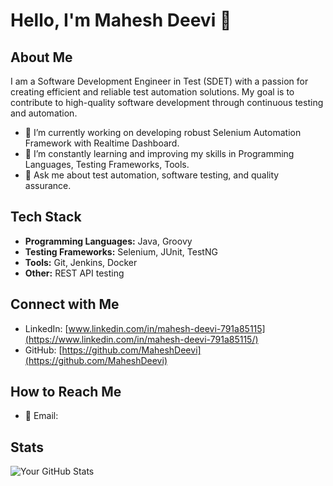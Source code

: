 # Hello, I'm Mahesh Deevi 👋

## About Me

I am a Software Development Engineer in Test (SDET) with a passion for creating efficient and reliable test automation solutions. My goal is to contribute to high-quality software development through continuous testing and automation.

- 🔭 I’m currently working on developing robust Selenium Automation Framework with Realtime Dashboard.
- 🌱 I’m constantly learning and improving my skills in Programming Languages, Testing Frameworks, Tools.
- 💬 Ask me about test automation, software testing, and quality assurance.

## Tech Stack

- **Programming Languages:** Java, Groovy
- **Testing Frameworks:** Selenium, JUnit, TestNG
- **Tools:** Git, Jenkins, Docker
- **Other:** REST API testing

## Connect with Me

- LinkedIn: [www.linkedin.com/in/mahesh-deevi-791a85115](https://www.linkedin.com/in/mahesh-deevi-791a85115/)
- GitHub: [https://github.com/MaheshDeevi](https://github.com/MaheshDeevi)

## How to Reach Me

- 📧 Email: 


## Stats

![Your GitHub Stats](https://github-readme-stats.vercel.app/api?username=yourusername&show_icons=true&hide_title=true)

<!-- Additional badges, if any -->
<!-- [![Badge Name](https://img.shields.io/badge/-CustomBadge-<COLOR>.svg)](https://example.com) -->
